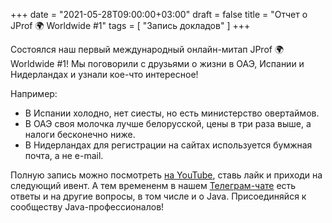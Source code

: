 +++
date = "2021-05-28T09:00:00+03:00"
draft = false
title = "Отчет о JProf 🌍 Worldwide #1"
tags = [
    "Запись докладов"
]
+++

Состоялся наш первый международный онлайн-митап JProf 🌍 Worldwide #1!
Мы поговорили с друзьями о жизни в ОАЭ, Испании и Нидерландах и узнали кое-что интересное!

<!-- more -->

Например:

* В Испании холодно, нет сиесты, но есть министерство овертаймов.
* В ОАЭ своя молочка лучше белорусской, цены в три раза выше, а налоги бесконечно ниже.
* В Нидерландах для регистрации на сайтах используется бумжная почта, а не e-mail.

Полную запись можно посмотреть [на YouTube](https://youtu.be/s5wV3HwB0e8), ставь лайк и приходи на следующий ивент.
А тем времененм в нашем [Телеграм-чате](https://t.me/jprof_by) есть ответы и на другие вопросы, в том числе и о Java.
Присоединяйся к сообществу Java-профессионалов!
